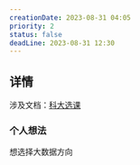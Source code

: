 ```yaml
---
creationDate: 2023-08-31 04:05
priority: 2
status: false
deadLine: 2023-08-31 12:30
---
```

## 详情
涉及文档：[科大选课](file:///E:\Documents\1.Personal\meng-Postgraduate\中科大相关文件\中国科学技术大学电子信息工程类专业学位硕士研究生培养方案2022.pdf)
### 个人想法
想选择大数据方向